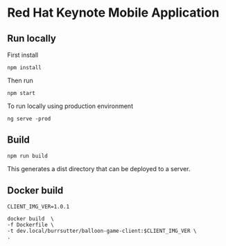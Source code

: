 # Red Hat Keynote Mobile Application

## Run locally
First install
```
npm install
```

Then run
```
npm start
```

To run locally using production environment
```
ng serve -prod
```

## Build
```
npm run build
```

This generates a dist directory that can be deployed to a server.

## Docker build
````
CLIENT_IMG_VER=1.0.1

docker build  \
-f Dockerfile \
-t dev.local/burrsutter/balloon-game-client:$CLIENT_IMG_VER \
.

````

